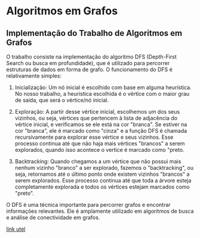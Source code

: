 # Algoritmos em Grafos

## Implementação do Trabalho de Algoritmos em Grafos

O trabalho consiste na implementação do algoritmo DFS (Depth-First Search ou busca em profundidade), que é utilizado para percorrer estruturas de dados em forma de grafo. O funcionamento do DFS é relativamente simples:

1. Inicialização: Um nó inicial é escolhido com base em alguma heurística. No nosso trabalho, a heurística escolhida é o vértice com o maior grau de saída, que será o vértice/nó inicial.

2. Exploração: A partir desse vértice inicial, escolhemos um dos seus vizinhos, ou seja, vértices que pertencem à lista de adjacência do vértice inicial, e verificamos se ele está na cor "branca". Se estiver na cor "branca", ele é marcado como "cinza" e a função DFS é chamada recursivamente para explorar esse vértice e seus vizinhos. Esse processo continua até que não haja mais vértices "brancos" a serem explorados, quando isso acontece o vertice é marcado como "preto.

3. Backtracking: Quando chegamos a um vértice que não possui mais nenhum vizinho "branco" a ser explorado, fazemos o "backtracking", ou seja, retornamos até o último ponto onde existem vizinhos "brancos" a serem explorados. Esse processo continua até que toda a árvore esteja completamente explorada e todos os vértices estejam marcados como "preto".

O DFS é uma técnica importante para percorrer grafos e encontrar informações relevantes. Ele é amplamente utilizado em algoritmos de busca e análise de conectividade em grafos.

[link utel](https://www.ime.usp.br/~pf/algoritmos_para_grafos/aulas/dfs.html)

